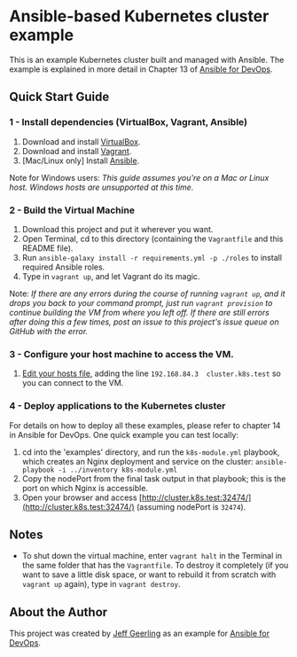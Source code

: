 # Ansible-based Kubernetes cluster example

This is an example Kubernetes cluster built and managed with Ansible. The example is explained in more detail in Chapter 13 of [Ansible for DevOps](https://www.ansiblefordevops.com/).

## Quick Start Guide

### 1 - Install dependencies (VirtualBox, Vagrant, Ansible)

  1. Download and install [VirtualBox](https://www.virtualbox.org/wiki/Downloads).
  2. Download and install [Vagrant](http://www.vagrantup.com/downloads.html).
  3. [Mac/Linux only] Install [Ansible](http://docs.ansible.com/intro_installation.html).

Note for Windows users: *This guide assumes you're on a Mac or Linux host. Windows hosts are unsupported at this time.*

### 2 - Build the Virtual Machine

  1. Download this project and put it wherever you want.
  2. Open Terminal, cd to this directory (containing the `Vagrantfile` and this README file).
  3. Run `ansible-galaxy install -r requirements.yml -p ./roles` to install required Ansible roles.
  4. Type in `vagrant up`, and let Vagrant do its magic.

Note: *If there are any errors during the course of running `vagrant up`, and it drops you back to your command prompt, just run `vagrant provision` to continue building the VM from where you left off. If there are still errors after doing this a few times, post an issue to this project's issue queue on GitHub with the error.*

### 3 - Configure your host machine to access the VM.

  1. [Edit your hosts file](http://docs.rackspace.com/support/how-to/modify-your-hosts-file/), adding the line `192.168.84.3  cluster.k8s.test` so you can connect to the VM.

### 4 - Deploy applications to the Kubernetes cluster

For details on how to deploy all these examples, please refer to chapter 14 in Ansible for DevOps. One quick example you can test locally:

  1. cd into the 'examples' directory, and run the `k8s-module.yml` playbook, which creates an Nginx deployment and service on the cluster: `ansible-playbook -i ../inventory k8s-module.yml`
  2. Copy the nodePort from the final task output in that playbook; this is the port on which Nginx is accessible.
  3. Open your browser and access [http://cluster.k8s.test:32474/](http://cluster.k8s.test:32474/) (assuming nodePort is `32474`).

## Notes

  - To shut down the virtual machine, enter `vagrant halt` in the Terminal in the same folder that has the `Vagrantfile`. To destroy it completely (if you want to save a little disk space, or want to rebuild it from scratch with `vagrant up` again), type in `vagrant destroy`.

## About the Author

This project was created by [Jeff Geerling](https://www.jeffgeerling.com/) as an example for [Ansible for DevOps](https://www.ansiblefordevops.com/).
